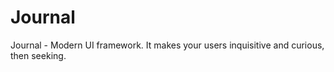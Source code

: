 # Journal

Journal - Modern UI framework. It makes your users inquisitive and curious, then seeking.
